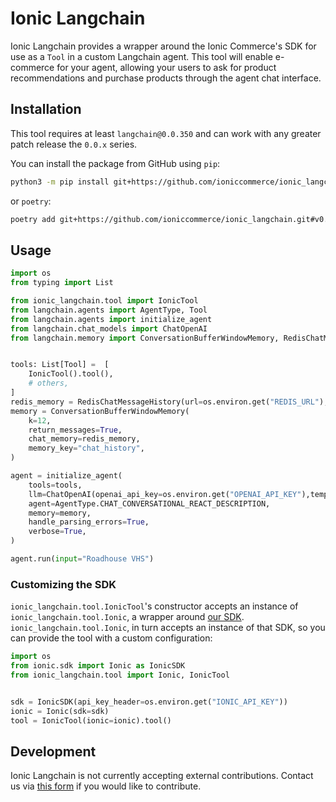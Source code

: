 # Ionic Langchain

Ionic Langchain provides a wrapper around the Ionic Commerce's SDK for use as a `Tool` in a custom Langchain agent.  This tool will enable e-commerce for your agent, allowing your users to ask for product recommendations and purchase products through the agent chat interface.

## Installation

This tool requires at least `langchain@0.0.350` and can work with any greater patch release the `0.0.x` series.

You can install the package from GitHub using `pip`:

```sh
python3 -m pip install git+https://github.com/ioniccommerce/ionic_langchain.git#v0.1.2
```

or `poetry`:

```sh
poetry add git+https://github.com/ioniccommerce/ionic_langchain.git#v0.1.2
```

## Usage

```python
import os
from typing import List

from ionic_langchain.tool import IonicTool
from langchain.agents import AgentType, Tool
from langchain.agents import initialize_agent
from langchain.chat_models import ChatOpenAI
from langchain.memory import ConversationBufferWindowMemory, RedisChatMessageHistory


tools: List[Tool] =  [
    IonicTool().tool(),
    # others,
]
redis_memory = RedisChatMessageHistory(url=os.environ.get("REDIS_URL"),session_id="chatId"),
memory = ConversationBufferWindowMemory(
    k=12,
    return_messages=True,
    chat_memory=redis_memory,
    memory_key="chat_history",
)

agent = initialize_agent(
    tools=tools,
    llm=ChatOpenAI(openai_api_key=os.environ.get("OPENAI_API_KEY"),temperature=0.5),
    agent=AgentType.CHAT_CONVERSATIONAL_REACT_DESCRIPTION,
    memory=memory,
    handle_parsing_errors=True,
    verbose=True,
)

agent.run(input="Roadhouse VHS")
```
### Customizing the SDK

`ionic_langchain.tool.IonicTool`'s constructor accepts an instance of `ionic_langchain.tool.Ionic`, a wrapper around [our SDK](https://pypi.org/project/Ionic-API-SDK/).  `ionic_langchain.tool.Ionic`, in turn accepts an  instance of that SDK, so you can provide the tool with a custom configuration:

```python
import os
from ionic.sdk import Ionic as IonicSDK
from ionic_langchain.tool import Ionic, IonicTool


sdk = IonicSDK(api_key_header=os.environ.get("IONIC_API_KEY"))
ionic = Ionic(sdk=sdk)
tool = IonicTool(ionic=ionic).tool()
```

## Development

Ionic Langchain is not currently accepting external contributions.  Contact us via [this form](https://ionicapi.com/contact) if you would like to contribute.
